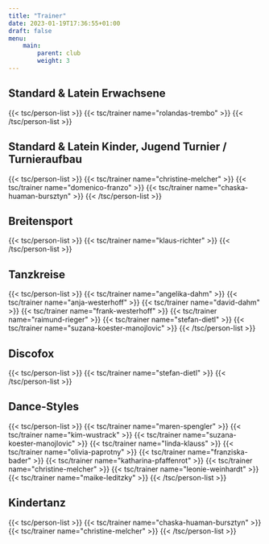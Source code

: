 ```yaml
---
title: "Trainer"
date: 2023-01-19T17:36:55+01:00
draft: false
menu:
    main:
        parent: club
        weight: 3
---
```



## Standard & Latein Erwachsene

{{< tsc/person-list >}}
    {{< tsc/trainer 
        name="rolandas-trembo" >}}
{{< /tsc/person-list >}}

## Standard & Latein Kinder, Jugend Turnier / Turnieraufbau 

{{< tsc/person-list >}}
    {{< tsc/trainer 
        name="christine-melcher" >}}
    {{< tsc/trainer 
        name="domenico-franzo" >}}
    {{< tsc/trainer 
        name="chaska-huaman-bursztyn" >}}
{{< /tsc/person-list >}}


## Breitensport

{{< tsc/person-list >}}
    {{< tsc/trainer 
        name="klaus-richter" >}}
{{< /tsc/person-list >}}

## Tanzkreise

{{< tsc/person-list >}}
    {{< tsc/trainer 
        name="angelika-dahm" >}}
    {{< tsc/trainer 
        name="anja-westerhoff" >}}
    {{< tsc/trainer 
        name="david-dahm" >}}
    {{< tsc/trainer 
        name="frank-westerhoff" >}}
    {{< tsc/trainer 
        name="raimund-rieger" >}}
    {{< tsc/trainer 
        name="stefan-dietl" >}}
    {{< tsc/trainer 
        name="suzana-koester-manojlovic" >}}
{{< /tsc/person-list >}}

## Discofox

{{< tsc/person-list >}}
    {{< tsc/trainer 
        name="stefan-dietl" >}}
{{< /tsc/person-list >}}

## Dance-Styles

{{< tsc/person-list >}}
    {{< tsc/trainer 
        name="maren-spengler" >}}
    {{< tsc/trainer 
        name="kim-wustrack" >}}
    {{< tsc/trainer 
        name="suzana-koester-manojlovic" >}}
    {{< tsc/trainer 
        name="linda-klauss" >}}
    {{< tsc/trainer 
        name="olivia-paprotny" >}}
    {{< tsc/trainer 
        name="franziska-bader" >}}
    {{< tsc/trainer 
        name="katharina-pfaffenrot" >}}
    {{< tsc/trainer 
        name="christine-melcher" >}}
    {{< tsc/trainer 
        name="leonie-weinhardt" >}}
    {{< tsc/trainer 
        name="maike-leditzky" >}}
{{< /tsc/person-list >}}

## Kindertanz

{{< tsc/person-list >}}
    {{< tsc/trainer 
        name="chaska-huaman-bursztyn" >}}
    {{< tsc/trainer 
        name="christine-melcher" >}}
{{< /tsc/person-list >}}
